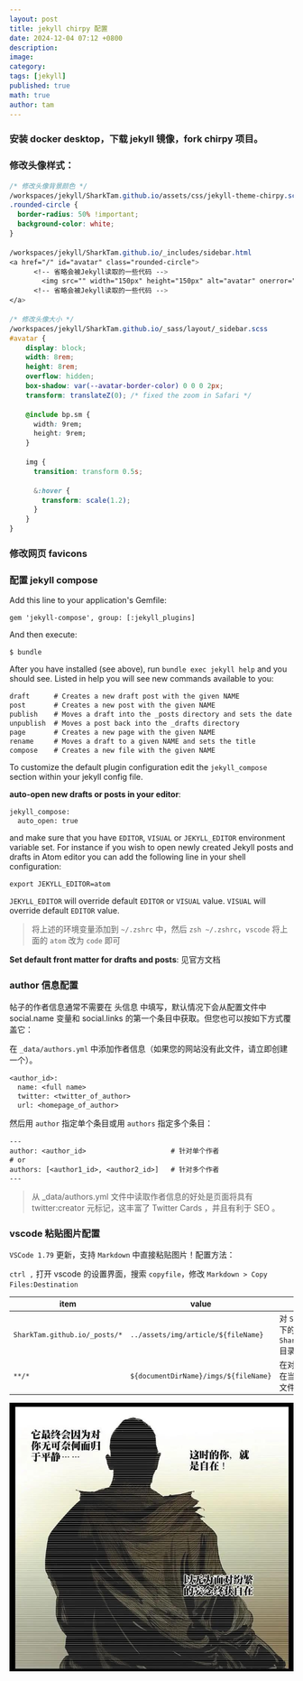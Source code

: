 ```yaml
---
layout: post
title: jekyll chirpy 配置
date: 2024-12-04 07:12 +0800
description: 
image: 
category: 
tags: [jekyll]
published: true
math: true
author: tam
---
```


### 安装 docker desktop，下载 jekyll 镜像，fork chirpy 项目。

### 修改头像样式：

  ```css
  /* 修改头像背景颜色 */
  /workspaces/jekyll/SharkTam.github.io/assets/css/jekyll-theme-chirpy.scss
  .rounded-circle {
    border-radius: 50% !important;
    background-color: white;
  }
  
  /workspaces/jekyll/SharkTam.github.io/_includes/sidebar.html
  <a href="/" id="avatar" class="rounded-circle">
        <!-- 省略会被Jekyll读取的一些代码 -->
          <img src="" width="150px" height="150px" alt="avatar" onerror="this.style.display='none'">
        <!-- 省略会被Jekyll读取的一些代码 -->
  </a>
  
  /* 修改头像大小 */
  /workspaces/jekyll/SharkTam.github.io/_sass/layout/_sidebar.scss
  #avatar {
      display: block;
      width: 8rem;
      height: 8rem;
      overflow: hidden;
      box-shadow: var(--avatar-border-color) 0 0 0 2px;
      transform: translateZ(0); /* fixed the zoom in Safari */
  
      @include bp.sm {
        width: 9rem;
        height: 9rem;
      }
  
      img {
        transition: transform 0.5s;
  
        &:hover {
          transform: scale(1.2);
        }
      }
  }
  ```

### 修改网页 favicons

### 配置 jekyll compose

  Add this line to your application's Gemfile:

  ```
  gem 'jekyll-compose', group: [:jekyll_plugins]
  ```

  And then execute:

  ```
  $ bundle
  ```

  After you have installed (see above), run `bundle exec jekyll help` and you should see. Listed in help you will see new commands available to you:

  ```
  draft      # Creates a new draft post with the given NAME
  post       # Creates a new post with the given NAME
  publish    # Moves a draft into the _posts directory and sets the date
  unpublish  # Moves a post back into the _drafts directory
  page       # Creates a new page with the given NAME
  rename     # Moves a draft to a given NAME and sets the title
  compose    # Creates a new file with the given NAME
  ```

  To customize the default plugin configuration edit the `jekyll_compose` section within your jekyll config file.

  **auto-open new drafts or posts in your editor**: 

  ```
  jekyll_compose:
  	auto_open: true
  ```

  and make sure that you have `EDITOR`, `VISUAL` or `JEKYLL_EDITOR` environment variable set. For instance if you wish to open newly created Jekyll posts and drafts in Atom editor you can add the following line in your shell configuration:

  ```
  export JEKYLL_EDITOR=atom
  ```

  `JEKYLL_EDITOR` will override default `EDITOR` or `VISUAL` value. `VISUAL`  will override default `EDITOR` value.

  > 将上述的环境变量添加到 `~/.zshrc` 中，然后 `zsh ~/.zshrc`，`vscode` 将上面的 `atom` 改为 `code` 即可

  **Set default front matter for drafts and posts**: 见官方文档

### author 信息配置

帖子的作者信息通常不需要在 头信息 中填写，默认情况下会从配置文件中 social.name 变量和 social.links 的第一个条目中获取。但您也可以按如下方式覆盖它：

在 `_data/authors.yml` 中添加作者信息（如果您的网站没有此文件，请立即创建一个）。
```
<author_id>:
  name: <full name>
  twitter: <twitter_of_author>
  url: <homepage_of_author>
```

然后用 `author` 指定单个条目或用 `authors` 指定多个条目：
```
---
author: <author_id>                     # 针对单个作者
# or
authors: [<author1_id>, <author2_id>]   # 针对多个作者
---
```
>从 _data/authors.yml 文件中读取作者信息的好处是页面将具有 twitter:creator 元标记，这丰富了 Twitter Cards ，并且有利于 SEO 。

### vscode 粘贴图片配置

`VSCode 1.79` 更新，支持 `Markdown` 中直接粘贴图片！配置方法：

`ctrl ,` 打开 vscode 的设置界面，搜索 `copyfile`，修改 `Markdown > Copy Files:Destination`

|item|value|function|
|---|---|---|
|`SharkTam.github.io/_posts/*`|`../assets/img/article/${fileName}`| 对 `SharkTam.github.io/_posts/` <br> 下的文件进行图片粘贴时，图片存储到<br>  `SharkTam.github.io/assets/img/article/`<br>  目录下|
|`**/*`|`${documentDirName}/imgs/${fileName}`|在对任一目录的文件进行图片粘贴时，<br> 在当前文件的同级目录下创建 `imgs` <br> 文件夹并将图片放到 `imgs` 文件夹中|

![alt text](../assets/img/article/PixPin_2024-11-29_21-07-37.png)
